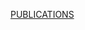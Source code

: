 <html>

<body>

 <p><a href="https://fergalmccann.github.io/publications/Published_Work">PUBLICATIONS</a> </p>

 <p><a href="https://fergalmccann.github.io/publications/wip"/WORKS IN PROGRESS"</a> </p> 
  
</body>


</html>
